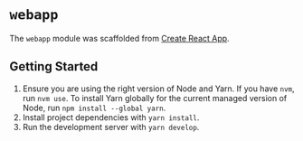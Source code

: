 # `webapp`

The `webapp` module was scaffolded from
[Create React App](https://create-react-app.dev/).

## Getting Started

1. Ensure you are using the right version of Node and Yarn. If you have `nvm`,
   run `nvm use`. To install Yarn globally for the current managed version of
   Node, run `npm install --global yarn`.
2. Install project dependencies with `yarn install`.
3. Run the development server with `yarn develop`.
